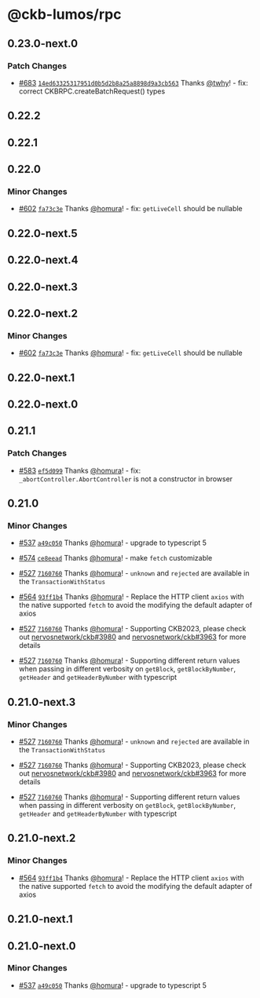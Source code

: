# @ckb-lumos/rpc

## 0.23.0-next.0

### Patch Changes

- [#683](https://github.com/ckb-js/lumos/pull/683) [`14ed63325317951d0b5d2b8a25a8898d9a3cb563`](https://github.com/ckb-js/lumos/commit/14ed63325317951d0b5d2b8a25a8898d9a3cb563) Thanks [@twhy](https://github.com/twhy)! - fix: correct CKBRPC.createBatchRequest() types

## 0.22.2

## 0.22.1

## 0.22.0

### Minor Changes

- [#602](https://github.com/ckb-js/lumos/pull/602) [`fa73c3e`](https://github.com/ckb-js/lumos/commit/fa73c3e669ce02c08331b514dcd1f70322a1829c) Thanks [@homura](https://github.com/homura)! - fix: `getLiveCell` should be nullable

## 0.22.0-next.5

## 0.22.0-next.4

## 0.22.0-next.3

## 0.22.0-next.2

### Minor Changes

- [#602](https://github.com/ckb-js/lumos/pull/602) [`fa73c3e`](https://github.com/ckb-js/lumos/commit/fa73c3e669ce02c08331b514dcd1f70322a1829c) Thanks [@homura](https://github.com/homura)! - fix: `getLiveCell` should be nullable

## 0.22.0-next.1

## 0.22.0-next.0

## 0.21.1

### Patch Changes

- [#583](https://github.com/ckb-js/lumos/pull/583) [`ef5d099`](https://github.com/ckb-js/lumos/commit/ef5d099ec670bed1cfb6cfa77cd3b018069650c4) Thanks [@homura](https://github.com/homura)! - fix: `_abortController.AbortController` is not a constructor in browser

## 0.21.0

### Minor Changes

- [#537](https://github.com/ckb-js/lumos/pull/537) [`a49c050`](https://github.com/ckb-js/lumos/commit/a49c050806de8b4c8d5e490fd36022c31382c98c) Thanks [@homura](https://github.com/homura)! - upgrade to typescript 5

- [#574](https://github.com/ckb-js/lumos/pull/574) [`ce8eead`](https://github.com/ckb-js/lumos/commit/ce8eeade744dd6f45088b771685128a87b602827) Thanks [@homura](https://github.com/homura)! - make `fetch` customizable

- [#527](https://github.com/ckb-js/lumos/pull/527) [`7160760`](https://github.com/ckb-js/lumos/commit/7160760b4d7b1c831c6de847f16f8cae67db4c65) Thanks [@homura](https://github.com/homura)! - `unknown` and `rejected` are available in the `TransactionWithStatus`

- [#564](https://github.com/ckb-js/lumos/pull/564) [`93ff1b4`](https://github.com/ckb-js/lumos/commit/93ff1b4dc285ab9643b3f8fcec69ffb59b6ecb22) Thanks [@homura](https://github.com/homura)! - Replace the HTTP client `axios` with the native supported `fetch` to avoid the modifying the default adapter of axios

- [#527](https://github.com/ckb-js/lumos/pull/527) [`7160760`](https://github.com/ckb-js/lumos/commit/7160760b4d7b1c831c6de847f16f8cae67db4c65) Thanks [@homura](https://github.com/homura)! - Supporting CKB2023, please check out [nervosnetwork/ckb#3980](https://github.com/nervosnetwork/ckb/pull/3980) and [nervosnetwork/ckb#3963](https://github.com/nervosnetwork/ckb/pull/3963) for more details

- [#527](https://github.com/ckb-js/lumos/pull/527) [`7160760`](https://github.com/ckb-js/lumos/commit/7160760b4d7b1c831c6de847f16f8cae67db4c65) Thanks [@homura](https://github.com/homura)! - Supporting different return values when passing in different verbosity on `getBlock`, `getBlockByNumber`, `getHeader` and `getHeaderByNumber` with typescript

## 0.21.0-next.3

### Minor Changes

- [#527](https://github.com/ckb-js/lumos/pull/527) [`7160760`](https://github.com/ckb-js/lumos/commit/7160760b4d7b1c831c6de847f16f8cae67db4c65) Thanks [@homura](https://github.com/homura)! - `unknown` and `rejected` are available in the `TransactionWithStatus`

- [#527](https://github.com/ckb-js/lumos/pull/527) [`7160760`](https://github.com/ckb-js/lumos/commit/7160760b4d7b1c831c6de847f16f8cae67db4c65) Thanks [@homura](https://github.com/homura)! - Supporting CKB2023, please check out [nervosnetwork/ckb#3980](https://github.com/nervosnetwork/ckb/pull/3980) and [nervosnetwork/ckb#3963](https://github.com/nervosnetwork/ckb/pull/3963) for more details

- [#527](https://github.com/ckb-js/lumos/pull/527) [`7160760`](https://github.com/ckb-js/lumos/commit/7160760b4d7b1c831c6de847f16f8cae67db4c65) Thanks [@homura](https://github.com/homura)! - Supporting different return values when passing in different verbosity on `getBlock`, `getBlockByNumber`, `getHeader` and `getHeaderByNumber` with typescript

## 0.21.0-next.2

### Minor Changes

- [#564](https://github.com/ckb-js/lumos/pull/564) [`93ff1b4`](https://github.com/ckb-js/lumos/commit/93ff1b4dc285ab9643b3f8fcec69ffb59b6ecb22) Thanks [@homura](https://github.com/homura)! - Replace the HTTP client `axios` with the native supported `fetch` to avoid the modifying the default adapter of axios

## 0.21.0-next.1

## 0.21.0-next.0

### Minor Changes

- [#537](https://github.com/ckb-js/lumos/pull/537) [`a49c050`](https://github.com/ckb-js/lumos/commit/a49c050806de8b4c8d5e490fd36022c31382c98c) Thanks [@homura](https://github.com/homura)! - upgrade to typescript 5
